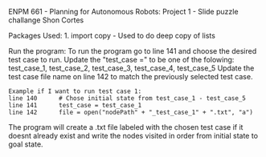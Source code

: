 ENPM 661 - Planning for Autonomous Robots: 
Project 1 - Slide puzzle challange
Shon Cortes

Packages Used:
	1. import copy
		- Used to do deep copy of lists

Run the program:
	To run the program go to line 141 and choose the desired test case to run.
	Update the "test_case =" to be one of the folowing:
		test_case_1, test_case_2, test_case_3, test_case_4, test_case_5
  Update the test case file name on line 142 to match the previously selected test case.

    Example if I want to run test case 1:
    line 140      # Chose initial state from test_case_1 - test_case_5
    line 141      test_case = test_case_1
    line 142      file = open("nodePath" + "_test_case_1" + ".txt", "a")

  The program will create a .txt file labeled with the chosen test case if it doesnt already exist 
  and write the nodes visited in order from initial state to goal state.
